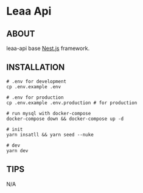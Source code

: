 # Leaa Api

## **ABOUT**

leaa-api base [Nest.js](https://github.com/nestjs/nest) framework.

## **INSTALLATION**

```shell script
# .env for development
cp .env.example .env

# .env for production
cp .env.example .env.production # for production

# run mysql with docker-compose
docker-compose down && docker-compose up -d

# init
yarn insatll && yarn seed --nuke

# dev
yarn dev
```

## **TIPS**

N/A
